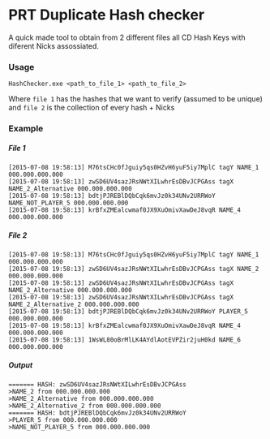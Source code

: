 # PRT Duplicate Hash checker

A quick made tool to obtain from 2 different files all CD Hash Keys with diferent Nicks assossiated.

### Usage
```
HashChecker.exe <path_to_file_1> <path_to_file_2>
```

Where `file 1` has the hashes that we want to verify (assumed to be unique) and `file 2` is the collection of every hash + Nicks


### Example
##### File 1
```
[2015-07-08 19:58:13] M76tsCHc0fJguiy5qs0HZvH6yuF5iy7MplC tagY NAME_1 000.000.000.000
[2015-07-08 19:58:13] zwSD6UV4sazJRsNWtXILwhrEsDBvJCPGAss tagX NAME_2_Alternative 000.000.000.000
[2015-07-08 19:58:13] bdtjPJREBlDQbCqk6mvJz0k34UNv2URRWoY NAME_NOT_PLAYER_5 000.000.000.000
[2015-07-08 19:58:13] krBfxZMEalcwmaf0JX9XuOmivXawDeJ8vqR NAME_4 000.000.000.000

```
##### File 2
```
[2015-07-08 19:58:13] M76tsCHc0fJguiy5qs0HZvH6yuF5iy7MplC tagY NAME_1 000.000.000.000
[2015-07-08 19:58:13] zwSD6UV4sazJRsNWtXILwhrEsDBvJCPGAss tagX NAME_2 000.000.000.000
[2015-07-08 19:58:13] zwSD6UV4sazJRsNWtXILwhrEsDBvJCPGAss tagX NAME_2_Alternative 000.000.000.000
[2015-07-08 19:58:13] zwSD6UV4sazJRsNWtXILwhrEsDBvJCPGAss tagX NAME_2_Alternative_2 000.000.000.000
[2015-07-08 19:58:13] bdtjPJREBlDQbCqk6mvJz0k34UNv2URRWoY PLAYER_5 000.000.000.000
[2015-07-08 19:58:13] krBfxZMEalcwmaf0JX9XuOmivXawDeJ8vqR NAME_4 000.000.000.000
[2015-07-08 19:58:13] 1WsWL80oBrMlLK4AYdlAotEVPZir2juH0kd NAME_6 000.000.000.000

```

##### Output
```
======= HASH: zwSD6UV4sazJRsNWtXILwhrEsDBvJCPGAss
>NAME_2 from 000.000.000.000
>NAME_2_Alternative from 000.000.000.000
>NAME_2_Alternative_2 from 000.000.000.000
======= HASH: bdtjPJREBlDQbCqk6mvJz0k34UNv2URRWoY
>PLAYER_5 from 000.000.000.000
>NAME_NOT_PLAYER_5 from 000.000.000.000
```

